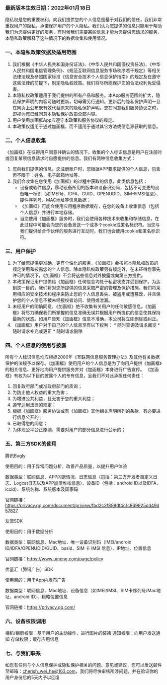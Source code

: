 <HTML>
    <HEAD>
        <META http-equiv="Content-Type" content="text/html; charset=UTF-8">
            <BODY >
                <h3>最新版本生效日期：2022年01月18日</h3>
                <p>隐私权是您的重要权利，向我们提供您的个人信息是基于对我们的信任，我们非常重视用户的隐私，承诺保护用户的个人隐私。我们认为您提供的信息只能用于帮助我们为您提供更好的服务，有时候我们需要某些信息才能为您提供您请求的服务，本隐私政策解释了这些情况下的数据收集和使用情况。</p>
                <h3>一、本隐私政策依据及适用范围</h3>
                <ol>
                    <li>我们根据《中华人民共和国身份证法》、《中华人民共和国侵权责任法》、《中华人民共和国电信管理条例》、《规范互联网信息服务市场秩序若干规定》等相关法律法规及参照国家标准《信息安全技术个人信息保护指南》的规定及在遵守这些法律的前提下，制定隐私权政策。我们将尽所能保护您的合法权利免受侵害。
                    </li>
                    <li>本隐私权政策适用于我们提供的所有产品和服务。本App服务范围的扩大，隐私保护声明的内容可随时更新，切毋需另行通知。更新后的隐私保护声明一旦在网页上公布既有效代替原来的隐私保护声明。您在同意我们服务协议之时，即视为您已经同意本隐私保护政策全部内容。
                    </li>
                    <li>
                        用户使用加画框App应遵守本政策和服务协议的规定。
                    </li>
                    <li>本政策仅适用于通过加画框，而不适用于通过其它方法或信息源获取的信息。
                    </li>
                </ol>
                <h3>二、个人信息收集</h3>
                <p>《加画框》在征得用户同意并确认的情况下，收集的个人标识信息是用户在注册时或回复某项信息请求时自愿提供的信息。我们有两种信息收集方式：</p>
                <ol>
                    <li>
                        您向我们提供的信息。您注册账户时，您根据APP要求提供的个人信息，包含但不限于：姓名，电子邮箱地址等。
                    </li>
                    <li>我们会收集在您使用《加画框》的过程中获取的信息，此类信息包括：
                        <ul>
                            <li>设备或软件信息，移动设备所用的版本和设备识别码，包括不可变更的设备唯一标识（如IMEI号、IDFA、GUID、OPENUDID、SIM卡IMSI信息）、硬件序列号、MAC地址等信息数据；
                            </li>
                            <li>
                                《加画框》可能会使用应用程序数据缓存，在您的设备上收集信息（包括个人信息）并进行本地存储。
                            </li>
                            <li>当您使用《加画框》服务时，我们会使用各种技术来收集和存储信息，在此过程中可能会向您的设备发送一个或多个cookie或匿名标识符。当您与我们提供给合作伙伴的服务进行互动时，我们也会使用cookie和匿名标识符。
                            </li>
                        </ul>
                    </li>
                </ol>
                <h3>三、用户保护</h3>
                <ol>
                    <li>为了给您提供更准确、更有个性化的服务，《加画框》会按照本隐私权政策的规定使用和披露您的个人信息。除本隐私权政策另有规定外，在未征得您事先许可的情况下，《加画框》不会将这些信息对外披露或向第三方提供。
                    </li>
                    <li>本政策保证用户提供给《加画框》任何信息均处于私密状态并受到保护。为达到这一目的，我们将对您所提供的信息采取严密的管理及保护措施。我们将采用相应的安全技术和程序来防止您的个人信息丢失、被盗用或遭篡改，并且保护您的个人信息不被未经授权者访问、使用或泄漏。
                    </li>
                    <li>未经用户的明确同意，《加画框》绝不收集有关用户的任何敏感信息。《加画框》将尽力确保我们所掌握的信息准确无误并根据用户所提供的信息使其保持最新的状态。如用户告知《加画框》信息不准确，本公司将立即删除或纠正。
                    </li>
                    <li>《加画框》用户对于自己的个人信息享有以下权利：
                        * 随时查询及请求阅览
                        * 随时请求补充或更正
                        * 随时请求删除
                    </li>
                </ol>
                <h3>四、个人信息的使用与披露</h3>
                <p>所有个人标识信息均应根据2000年《互联网信息服务管理办法》及其他有关数据保护的法规予以保存。《加画框》使用用户的个人信息是为了向用户提供《加画框》的相关信息、更好地向用户提供服务并对《加画框》本身进行广告宣传。 《加画框》有权为以下目的披露个人的专有信息，且我们不对此承担任何责任：</p>
                <ol>
                    <li>回复政府部门或准政府部门的质询；
                    </li>
                    <li>为防止他人权益的重大危害；
                    </li>
                    <li>为增进公共利益，且无害于您的重大利益；
                    </li>
                    <li>遵守适用法律的规定；
                    </li>
                    <li>根据《加画框》服务协议或有《加画框》其他相关声明所列的条款，有必要进行信息公开的；
                    </li>
                    <li>已取得您的同意；
                    </li>
                    <li>为体现公平公正原则，需要对用户的部分信息进行公示的；
                    </li>
                </ol>
                <h3>五、第三方SDK的使用</h3>
                <div
                  有关我们的APP中接入的第三方SDK收集和使用用户信息的具体情况。我们的APP中接入的SDK可能根据业务情况不时发生变动，我们将据此及时更新前述列表，如有更新请以届时的最新版本为准。《加画框》App接入的第三方SDK收集和使用用户信息的具体情况：

腾讯Bugly

使用目的：用于异常问题分析，改善产品质量，以提升用户体验

数据类型：联网信息、APP闪退情况、日志信息（包括：第三方开发者自定义日志、Logcat日志以及APP崩溃堆栈信息）、设备ID（包括：android ID以及IDFA、iccid）、系统名称、系统版本及国家码

官网链接：https://privacy.qq.com/document/priview/fbd2c3f898df4c1c869925dd49d57827

 

友盟SDK

使用目的：用于数据分析

数据类型：联网信息、Mac地址、唯一设备识别码（IMEI/android ID/IDFA/OPENUDID/GUID、bssid、SIM 卡 IMSI 信息）、IP地址、位置信息

官网链接：https://www.umeng.com/page/policy

 

优量汇（腾讯广告）SDK

使用目的：用于App内发布广告

数据类型：联网信息、Mac地址、设备信息（如IMEI/IMSI、SIM卡序列号/Mac地址、android ID）、粗略位置信息

官网链接：https://privacy.qq.com/

 

<h3>六、设备权限调用</h3>

相机/相册权限：基于用户的主动操作，进行图片的装裱
通知权限：向用户发送通知
存储权限：缓存应用信息
<h3>七、与我们联系</h3>

如您有任何与个人信息保护或隐私保护相关的问题、意见或建议，您可以发送邮件至邮箱：cherish_wei_he@163.com，我们将尽快审核所涉问题，并在验证你的用户身份后的5天内予以回复
                     </div>
            </BODY>
</HTML>
